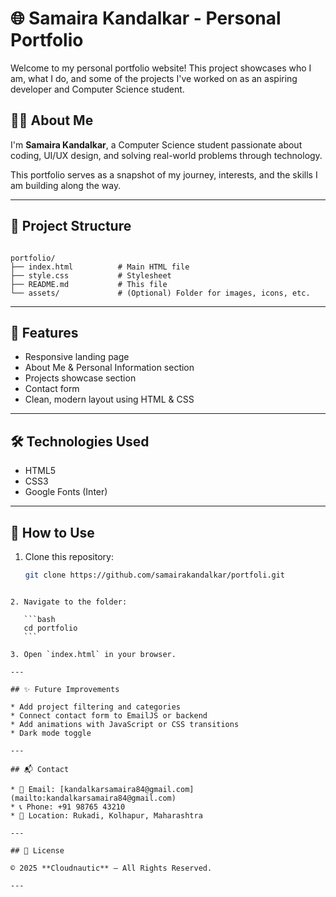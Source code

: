 # 🌐 Samaira Kandalkar - Personal Portfolio

Welcome to my personal portfolio website! This project showcases who I am, what I do, and some of the projects I've worked on as an aspiring developer and Computer Science student.

## 👩‍💻 About Me

I'm **Samaira Kandalkar**, a Computer Science student passionate about coding, UI/UX design, and solving real-world problems through technology.

This portfolio serves as a snapshot of my journey, interests, and the skills I am building along the way.

---

## 📁 Project Structure

```

portfolio/
├── index.html          # Main HTML file
├── style.css           # Stylesheet
├── README.md           # This file
└── assets/             # (Optional) Folder for images, icons, etc.

````

---

## 🚀 Features

- Responsive landing page
- About Me & Personal Information section
- Projects showcase section
- Contact form
- Clean, modern layout using HTML & CSS

---

## 🛠️ Technologies Used

- HTML5
- CSS3
- Google Fonts (Inter)

---

## 🧪 How to Use

1. Clone this repository:
   ```bash
   git clone https://github.com/samairakandalkar/portfoli.git
````

2. Navigate to the folder:

   ```bash
   cd portfolio
   ```

3. Open `index.html` in your browser.

---

## ✨ Future Improvements

* Add project filtering and categories
* Connect contact form to EmailJS or backend
* Add animations with JavaScript or CSS transitions
* Dark mode toggle

---

## 📬 Contact

* 📧 Email: [kandalkarsamaira84@gmail.com](mailto:kandalkarsamaira84@gmail.com)
* 📞 Phone: +91 98765 43210
* 📍 Location: Rukadi, Kolhapur, Maharashtra

---

## 📝 License

© 2025 **Cloudnautic** – All Rights Reserved.

---
